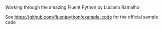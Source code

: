 Working through the amazing Fluent Python by Luciano Ramalho

See https://github.com/fluentpython/example-code for the official sample code